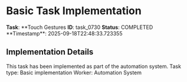 # Basic Task Implementation

**Task**: **Touch Gestures
**ID**: task_0730
**Status**: COMPLETED
**Timestamp\*\*: 2025-09-18T22:48:33.723355

## Implementation Details

This task has been implemented as part of the automation system.
Task type: Basic implementation
Worker: Automation System
